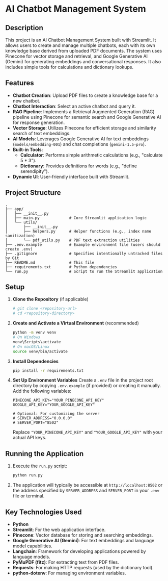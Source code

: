 # AI Chatbot Management System

## Description

This project is an AI Chatbot Management System built with Streamlit. It allows users to create and manage multiple chatbots, each with its own knowledge base derived from uploaded PDF documents. The system uses Pinecone for vector storage and retrieval, and Google Generative AI (Gemini) for generating embeddings and conversational responses. It also includes simple tools for calculations and dictionary lookups.

## Features

-   **Chatbot Creation**: Upload PDF files to create a knowledge base for a new chatbot.
-   **Chatbot Interaction**: Select an active chatbot and query it.
-   **RAG Pipeline**: Implements a Retrieval Augmented Generation (RAG) pipeline using Pinecone for semantic search and Google Generative AI for response generation.
-   **Vector Storage**: Utilizes Pinecone for efficient storage and similarity search of text embeddings.
-   **AI Models**: Leverages Google Generative AI for text embeddings (`models/embedding-001`) and chat completions (`gemini-1.5-pro`).
-   **Built-in Tools**:
    -   **Calculator**: Performs simple arithmetic calculations (e.g., "calculate 5 * 3").
    -   **Dictionary**: Provides definitions for words (e.g., "define serendipity").
-   **Dynamic UI**: User-friendly interface built with Streamlit.

## Project Structure

```
.
├── app/
│   ├── __init__.py
│   ├── main.py             # Core Streamlit application logic
│   └── utils/
│       ├── __init__.py
│       ├── helpers.py      # Helper functions (e.g., index name sanitization)
│       └── pdf_utils.py    # PDF text extraction utilities
├── .env.example            # Example environment file (users should create .env)
├── .gitignore              # Specifies intentionally untracked files by Git
├── README.md               # This file
├── requirements.txt        # Python dependencies
└── run.py                  # Script to run the Streamlit application
```

## Setup

1.  **Clone the Repository** (if applicable)
    ```bash
    # git clone <repository-url>
    # cd <repository-directory>
    ```

2.  **Create and Activate a Virtual Environment** (recommended)
    ```bash
    python -m venv venv
    # On Windows
    venv\Scripts\activate
    # On macOS/Linux
    source venv/bin/activate
    ```

3.  **Install Dependencies**
    ```bash
    pip install -r requirements.txt
    ```

4.  **Set Up Environment Variables**
    Create a `.env` file in the project root directory by copying `.env.example` (if provided) or creating it manually. Add the following variables:
    ```env
    PINECONE_API_KEY="YOUR_PINECONE_API_KEY"
    GOOGLE_API_KEY="YOUR_GOOGLE_API_KEY"

    # Optional: For customizing the server
    # SERVER_ADDRESS="0.0.0.0"
    # SERVER_PORT="8502"
    ```
    Replace `"YOUR_PINECONE_API_KEY"` and `"YOUR_GOOGLE_API_KEY"` with your actual API keys.

## Running the Application

1.  Execute the `run.py` script:
    ```bash
    python run.py
    ```
2.  The application will typically be accessible at `http://localhost:8502` or the address specified by `SERVER_ADDRESS` and `SERVER_PORT` in your `.env` file or terminal.

## Key Technologies Used

-   **Python**
-   **Streamlit**: For the web application interface.
-   **Pinecone**: Vector database for storing and searching embeddings.
-   **Google Generative AI (Gemini)**: For text embeddings and language model capabilities.
-   **Langchain**: Framework for developing applications powered by language models.
-   **PyMuPDF (fitz)**: For extracting text from PDF files.
-   **Requests**: For making HTTP requests (used by the dictionary tool).
-   **python-dotenv**: For managing environment variables.
